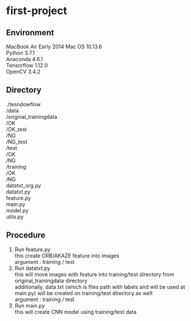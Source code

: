 # first-project
## Environment
  MacBook Air Early 2014 Mac OS 10.13.6  
  Python 3.7.1  
  Anaconda 4.6.1  
  Tensorflow 1.12.0  
  OpenCV 3.4.2  

## Directory
./tesndowflow  
  /data  
  /original_trainingdata  
    /OK  
    /OK_test  
    /NG  
    /NG_test   
  /test  
    /OK  
    /NG  
  /training  
    /OK  
    /NG  
  datatxt_org.py  
  datatxt.py  
  feature.py  
  main.py  
  model.py  
  utils.py  
  
## Procedure
  1. Run feature.py  
    this create ORB/AKAZE feature into images  
    argument : training / test
  2. Run datatxt.py  
    this will move images with feature into training/test directory from original_trainingdata directory  
    additionally, data.txt (which is files path with labels and will be used at main.py) will be created on training/test directory as well  
    argument : training / test  
  3. Run main.py  
    this will create CNN model using training/test data  
